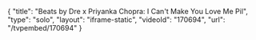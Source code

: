 {
    "title": "Beats by Dre x Priyanka Chopra: I Can't Make You Love Me Pil",
    "type": "solo",
    "layout": "iframe-static",
    "videoId": "170694",
    "url": "\/tvpembed\/170694"
}